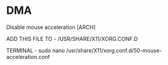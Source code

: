 # DMA
Disable mouse acceleration [ARCH]

ADD THIS FILE TO - 
/USR/SHARE/X11/XORG.CONF.D

TERMINAL -
sudo nano /usr/share/X11/xorg.conf.d/50-mouse-acceleration.conf

